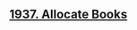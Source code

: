 <h2><a href="https://www.codingninjas.com/studio/problems/ayush-gives-ninjatest_1097574">1937. Allocate Books
